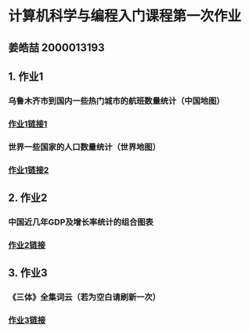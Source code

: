 # 计算机科学与编程入门课程第一次作业

## 姜皓喆 2000013193

## 1. 作业1

### 乌鲁木齐市到国内一些热门城市的航班数量统计（中国地图）

### [作业1链接1](https://tidalwish.github.io/China_URC.html)

### 世界一些国家的人口数量统计（世界地图）
### [作业1链接2](https://tidalwish.github.io/population_map.html)


## 2. 作业2

### 中国近几年GDP及增长率统计的组合图表

### [作业2链接](https://tidalwish.github.io/china_gdp_combined.html)


## 3. 作业3

### 《三体》全集词云（若为空白请刷新一次）

### [作业3链接](https://tidalwish.github.io/wordcloud.html)
